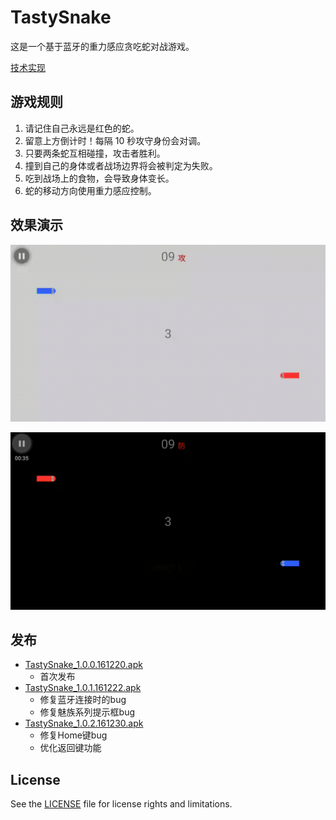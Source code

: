 # TastySnake

这是一个基于蓝牙的重力感应贪吃蛇对战游戏。

[技术实现](./doc/implementation.md)

## 游戏规则

1. 请记住自己永远是红色的蛇。
2. 留意上方倒计时！每隔 10 秒攻守身份会对调。
3. 只要两条蛇互相碰撞，攻击者胜利。
4. 撞到自己的身体或者战场边界将会被判定为失败。
5. 吃到战场上的食物，会导致身体变长。
6. 蛇的移动方向使用重力感应控制。

## 效果演示

![](./doc/img/demo_light.gif)

![](./doc/img/demo_dark.gif)

## 发布

* [TastySnake_1.0.0.161220.apk](./apk/TastySnake_1.0.0.161220.apk)
    * 首次发布
* [TastySnake_1.0.1.161222.apk](./apk/TastySnake_1.0.1.161222.apk)
    * 修复蓝牙连接时的bug
    * 修复魅族系列提示框bug
* [TastySnake_1.0.2.161230.apk](./apk/TastySnake_1.0.2.161230.apk)
    * 修复Home键bug
    * 优化返回键功能

## License

See the [LICENSE](./LICENSE) file for license rights and limitations.